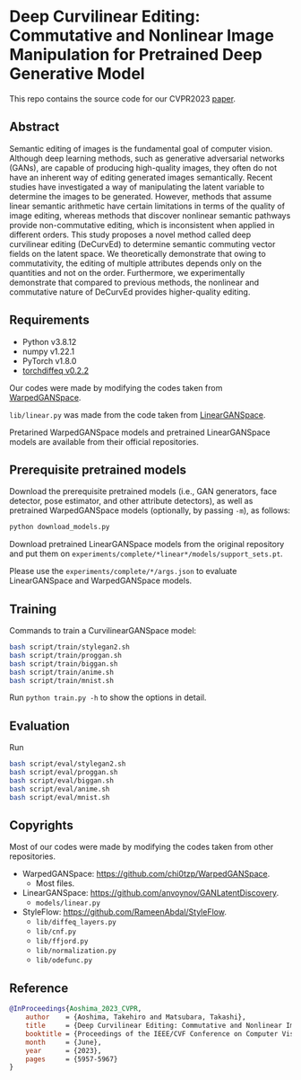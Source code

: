 # Deep Curvilinear Editing: Commutative and Nonlinear Image Manipulation for Pretrained Deep Generative Model

This repo contains the source code for our CVPR2023 [paper](https://arxiv.org/abs/2211.14573).

## Abstract

Semantic editing of images is the fundamental goal of computer vision. Although deep learning methods, such as generative adversarial networks (GANs), are capable of producing high-quality images, they often do not have an inherent way of editing generated images semantically. Recent studies have investigated a way of manipulating the latent variable to determine the images to be generated. However, methods that assume linear semantic arithmetic have certain limitations in terms of the quality of image editing, whereas methods that discover nonlinear semantic pathways provide non-commutative editing, which is inconsistent when applied in different orders. This study proposes a novel method called deep curvilinear editing (DeCurvEd) to determine semantic commuting vector fields on the latent space. We theoretically demonstrate that owing to commutativity, the editing of multiple attributes depends only on the quantities and not on the order. Furthermore, we experimentally demonstrate that compared to previous methods, the nonlinear and commutative nature of DeCurvEd provides higher-quality editing.

## Requirements

- Python v3.8.12
- numpy v1.22.1
- PyTorch v1.8.0
- [torchdiffeq v0.2.2](https://github.com/rtqichen/torchdiffeq)

Our codes were made by modifying the codes taken from [WarpedGANSpace](https://github.com/chi0tzp/WarpedGANSpace).

``lib/linear.py`` was made from the code taken from [LinearGANSpace](https://github.com/anvoynov/GANLatentDiscovery).

Pretarined WarpedGANSpace models and pretrained LinearGANSpace models are available from their official repositories.

## Prerequisite pretrained models

Download the prerequisite pretrained models (i.e., GAN generators, face detector, pose estimator, and other attribute detectors), as well as pretrained WarpedGANSpace models (optionally, by passing `-m`), as follows:

```bash
python download_models.py
```

Download pretrained LinearGANSpace models from the original repository and put them on ``experiments/complete/*linear*/models/support_sets.pt``.

Please use the ``experiments/complete/*/args.json`` to evaluate LinearGANSpace and WarpedGANSpace models.

## Training

Commands to train a CurvilinearGANSpace model:

```sh
bash script/train/stylegan2.sh
bash script/train/proggan.sh
bash script/train/biggan.sh
bash script/train/anime.sh
bash script/train/mnist.sh
```

Run `python train.py -h` to show the options in detail.

## Evaluation

Run

```sh
bash script/eval/stylegan2.sh
bash script/eval/proggan.sh
bash script/eval/biggan.sh
bash script/eval/anime.sh
bash script/eval/mnist.sh
```

## Copyrights

Most of our codes were made by modifying the codes taken from other repositories.

- WarpedGANSpace: https://github.com/chi0tzp/WarpedGANSpace.
  - Most files.
- LinearGANSpace: https://github.com/anvoynov/GANLatentDiscovery.
  - `models/linear.py`
- StyleFlow: https://github.com/RameenAbdal/StyleFlow.
  - `lib/diffeq_layers.py`
  - `lib/cnf.py`
  - `lib/ffjord.py`
  - `lib/normalization.py`
  - `lib/odefunc.py`

## Reference

```bibtex
@InProceedings{Aoshima_2023_CVPR,
    author    = {Aoshima, Takehiro and Matsubara, Takashi},
    title     = {Deep Curvilinear Editing: Commutative and Nonlinear Image Manipulation for Pretrained Deep Generative Model},
    booktitle = {Proceedings of the IEEE/CVF Conference on Computer Vision and Pattern Recognition (CVPR)},
    month     = {June},
    year      = {2023},
    pages     = {5957-5967}
}
```
